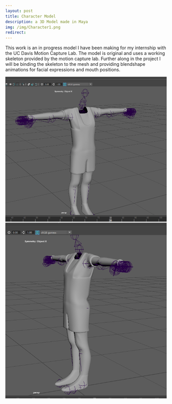 ```yaml
---
layout: post
title: Character Model
description: a 3D Model made in Maya
img: /img/Character1.png
redirect:
---
```


This work is an in progress model I have been making for my internship with the UC Davis Motion Capture Lab. The model is original and uses a working skeleton provided by the motion capture lab. Further along in the project I will be binding the skeleton to the mesh and providing blendshape animations for facial expressions and mouth positions.

<div class="img_row">
	<img class="col one" src="/img/Character1.png" alt="" title="Screenshot 1"/>
	<img class="col two" src="/img/Character2.png" alt="" title="Screenshot 2"/>
	
	
</div>
